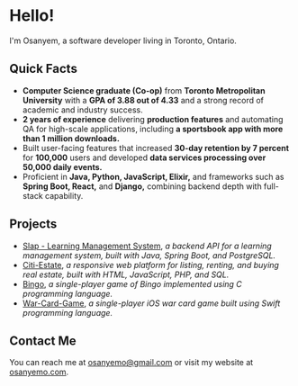 # Hello!  

I'm Osanyem, a software developer living in Toronto, Ontario.  

## Quick Facts  
- **Computer Science graduate (Co-op)** from **Toronto Metropolitan University** with a **GPA of 3.88 out of 4.33** and a strong record of academic and industry success.
- **2 years of experience** delivering **production features** and automating QA for high-scale applications, including **a sportsbook app with more than 1 million downloads.**
- Built user-facing features that increased **30-day retention by 7 percent** for **100,000** users and developed **data services processing over 50,000 daily events.**
- Proficient in **Java, Python, JavaScript, Elixir,** and frameworks such as **Spring Boot, React,** and **Django,** combining backend depth with full-stack capability.

## Projects  

- [Slap - Learning Management System](https://github.com/Osanyem/slap-backend), _a backend API for a learning management system, built with Java, Spring Boot, and PostgreSQL._  
- [Citi-Estate](https://github.com/Osanyem/Citi-Estate), _a responsive web platform for listing, renting, and buying real estate, built with HTML, JavaScript, PHP, and SQL._  
- [Bingo](https://github.com/Osanyem/Bingo), _a single-player game of Bingo implemented using C programming language._  
- [War-Card-Game](https://github.com/Osanyem/War-Card-Game), _a single-player iOS war card game built using Swift programming language._

## Contact Me  

You can reach me at <osanyemo@gmail.com> or visit my website at [osanyemo.com](https://osanyemo.com).  
